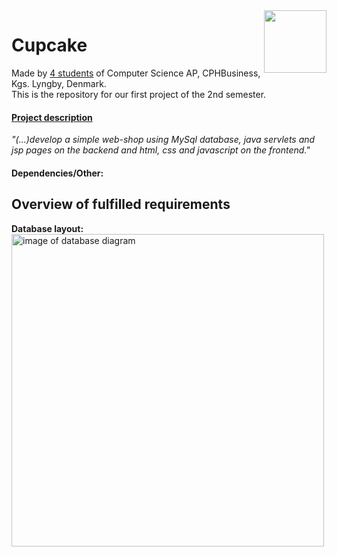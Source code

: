 <img align="right" width="100" height="100" src="https://i.imgur.com/HYFx3gH.png">  

Cupcake
======
Made by [4 students](https://github.com/Castau/CupCake/graphs/contributors) of Computer Science AP, CPHBusiness, Kgs. Lyngby, Denmark.  
This is the repository for our first project of the 2nd semester.  
#### [Project description](https://docs.google.com/document/d/1XKK1GkVE-GtCPGEoVJ2SN4qHpfJnU9j7arugQv2-JfY)  
*"(...)develop a simple web-shop using MySql database, java servlets and jsp pages on the backend and html, css and javascript on the frontend."*
#### Dependencies/Other:
  

Overview of fulfilled requirements
----
**Database layout:**  
<img src="https://i.imgur.com/Xabkifb.png" alt = "image of database diagram" height="500" width="500"/>

